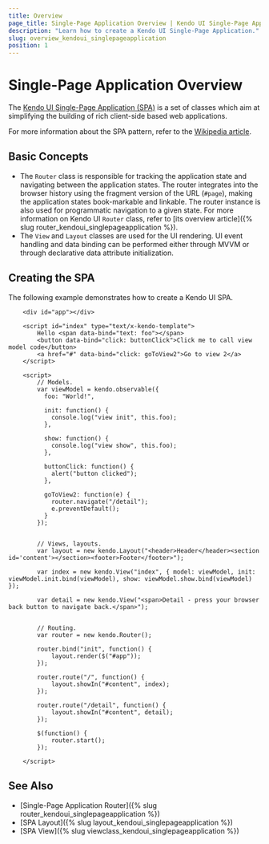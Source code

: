 ```yaml
---
title: Overview
page_title: Single-Page Application Overview | Kendo UI Single-Page Application
description: "Learn how to create a Kendo UI Single-Page Application."
slug: overview_kendoui_singlepageapplication
position: 1
---
```


# Single-Page Application Overview

The [Kendo UI Single-Page Application (SPA)](http://demos.telerik.com/kendo-ui/spa/index) is a set of classes which aim at simplifying the building of rich client-side based web applications.

For more information about the SPA pattern, refer to the [Wikipedia article](http://en.wikipedia.org/wiki/Single-page_application).

## Basic Concepts

* The `Router` class is responsible for tracking the application state and navigating between the application states. The router integrates into the browser history using the fragment version of the URL (`#page`), making the application states book-markable and linkable. The router instance is also used for programmatic navigation to a given state. For more information on Kendo UI `Router` class, refer to [its overview article]({% slug router_kendoui_singlepageapplication %}).
* The `View` and `Layout` classes are used for the UI rendering. UI event handling and data binding can be performed either through MVVM or through declarative data attribute initialization.

## Creating the SPA

The following example demonstrates how to create a Kendo UI SPA.

```dojo
    <div id="app"></div>

    <script id="index" type="text/x-kendo-template">
        Hello <span data-bind="text: foo"></span>
        <button data-bind="click: buttonClick">Click me to call view model code</button>
        <a href="#" data-bind="click: goToView2">Go to view 2</a>
    </script>

    <script>
        // Models.
      	var viewModel = kendo.observable({
          foo: "World!",

          init: function() {
            console.log("view init", this.foo);
          },

          show: function() {
            console.log("view show", this.foo);
          },

          buttonClick: function() {
            alert("button clicked");
          },

          goToView2: function(e) {
            router.navigate("/detail");
            e.preventDefault();
          }
        });


        // Views, layouts.
        var layout = new kendo.Layout("<header>Header</header><section id='content'></section><footer>Footer</footer>");

        var index = new kendo.View("index", { model: viewModel, init: viewModel.init.bind(viewModel), show: viewModel.show.bind(viewModel) });

        var detail = new kendo.View("<span>Detail - press your browser back button to navigate back.</span>");


        // Routing.
        var router = new kendo.Router();

      	router.bind("init", function() {
            layout.render($("#app"));
        });

        router.route("/", function() {
          	layout.showIn("#content", index);
        });

        router.route("/detail", function() {
          	layout.showIn("#content", detail);
        });

        $(function() {
            router.start();
        });

    </script>

```

## See Also

* [Single-Page Application Router]({% slug router_kendoui_singlepageapplication %})
* [SPA Layout]({% slug layout_kendoui_singlepageapplication %})
* [SPA View]({% slug viewclass_kendoui_singlepageapplication %})
